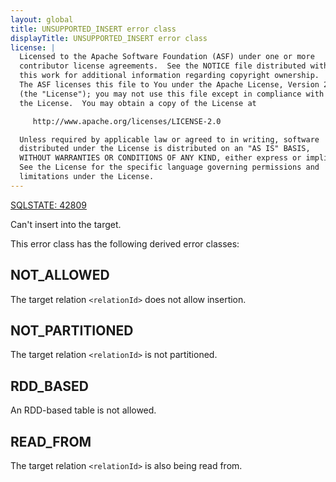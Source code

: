 ```yaml
---
layout: global
title: UNSUPPORTED_INSERT error class
displayTitle: UNSUPPORTED_INSERT error class
license: |
  Licensed to the Apache Software Foundation (ASF) under one or more
  contributor license agreements.  See the NOTICE file distributed with
  this work for additional information regarding copyright ownership.
  The ASF licenses this file to You under the Apache License, Version 2.0
  (the "License"); you may not use this file except in compliance with
  the License.  You may obtain a copy of the License at

     http://www.apache.org/licenses/LICENSE-2.0

  Unless required by applicable law or agreed to in writing, software
  distributed under the License is distributed on an "AS IS" BASIS,
  WITHOUT WARRANTIES OR CONDITIONS OF ANY KIND, either express or implied.
  See the License for the specific language governing permissions and
  limitations under the License.
---
```


<!--
  DO NOT EDIT THIS FILE.
  It was generated automatically by `org.apache.spark.SparkThrowableSuite`.
-->

[SQLSTATE: 42809](sql-error-conditions-sqlstates.html#class-42-syntax-error-or-access-rule-violation)

Can't insert into the target.

This error class has the following derived error classes:

## NOT_ALLOWED

The target relation `<relationId>` does not allow insertion.

## NOT_PARTITIONED

The target relation `<relationId>` is not partitioned.

## RDD_BASED

An RDD-based table is not allowed.

## READ_FROM

The target relation `<relationId>` is also being read from.


